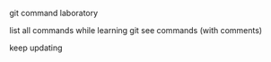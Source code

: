 git command laboratory

list all commands while learning git
see commands (with comments)

keep updating

